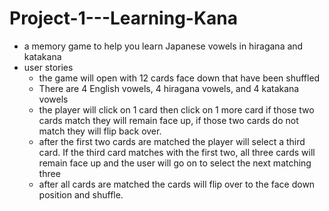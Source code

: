 # Project-1---Learning-Kana
- a memory game to help you learn Japanese vowels in hiragana and katakana
- user stories
  - the game will open with 12 cards face down that have been shuffled   
  - There are 4 English vowels, 4 hiragana vowels, and 4 katakana vowels
  - the player will click on 1 card then click on 1 more card if those two cards match they will remain face up, if those two cards do not match they will flip back over.
  - after the first two cards are matched the player will select a third card. If the third card matches with the first two, all three cards will remain face up and the user will go on to select the next matching three
  - after all cards are matched the cards will flip over to the face down position and shuffle.
  
  
